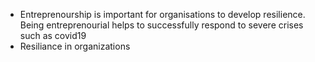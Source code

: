 - Entreprenourship is important for organisations to develop resilience. Being entreprenourial helps to successfully respond to severe crises such as covid19
- Resiliance in organizations 